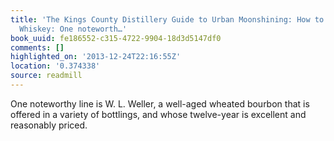 ```yaml
---
title: 'The Kings County Distillery Guide to Urban Moonshining: How to Make and Drink
  Whiskey: One noteworth…'
book_uuid: fe186552-c315-4722-9904-18d3d5147df0
comments: []
highlighted_on: '2013-12-24T22:16:55Z'
location: '0.374338'
source: readmill
---
```


One noteworthy line is W. L. Weller, a well-aged wheated bourbon that is offered in a variety of bottlings, and whose twelve-year is excellent and reasonably priced.